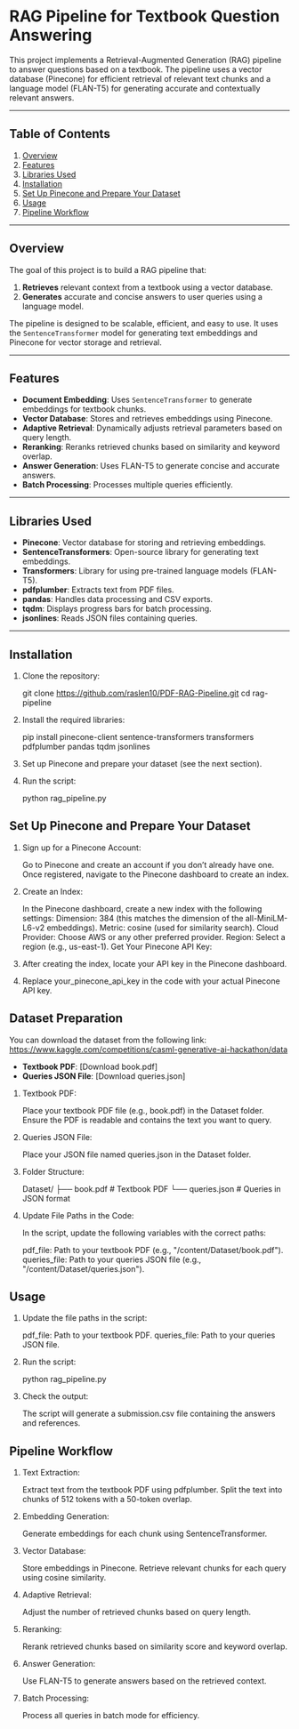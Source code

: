 # RAG Pipeline for Textbook Question Answering

This project implements a Retrieval-Augmented Generation (RAG) pipeline to answer questions based on a textbook. The pipeline uses a vector database (Pinecone) for efficient retrieval of relevant text chunks and a language model (FLAN-T5) for generating accurate and contextually relevant answers.

---

## Table of Contents
1. [Overview](#overview)
2. [Features](#features)
3. [Libraries Used](#libraries-used)
4. [Installation](#installation)
5. [Set Up Pinecone and Prepare Your Dataset](#set-up-pinecone-and-prepare-your-dataset)
6. [Usage](#usage)
7. [Pipeline Workflow](#pipeline-workflow)


---

## Overview

The goal of this project is to build a RAG pipeline that:
1. **Retrieves** relevant context from a textbook using a vector database.
2. **Generates** accurate and concise answers to user queries using a language model.

The pipeline is designed to be scalable, efficient, and easy to use. It uses the `SentenceTransformer` model for generating text embeddings and Pinecone for vector storage and retrieval.

---

## Features

- **Document Embedding**: Uses `SentenceTransformer` to generate embeddings for textbook chunks.
- **Vector Database**: Stores and retrieves embeddings using Pinecone.
- **Adaptive Retrieval**: Dynamically adjusts retrieval parameters based on query length.
- **Reranking**: Reranks retrieved chunks based on similarity and keyword overlap.
- **Answer Generation**: Uses FLAN-T5 to generate concise and accurate answers.
- **Batch Processing**: Processes multiple queries efficiently.

---

## Libraries Used

- **Pinecone**: Vector database for storing and retrieving embeddings.
- **SentenceTransformers**: Open-source library for generating text embeddings.
- **Transformers**: Library for using pre-trained language models (FLAN-T5).
- **pdfplumber**: Extracts text from PDF files.
- **pandas**: Handles data processing and CSV exports.
- **tqdm**: Displays progress bars for batch processing.
- **jsonlines**: Reads JSON files containing queries.

---

## Installation

1. Clone the repository:
   
   git clone https://github.com/raslen10/PDF-RAG-Pipeline.git
   cd rag-pipeline

2. Install the required libraries:

   pip install pinecone-client sentence-transformers transformers pdfplumber pandas tqdm jsonlines
3. Set up Pinecone and prepare your dataset (see the next section).
4. Run the script:

   python rag_pipeline.py

## Set Up Pinecone and Prepare Your Dataset

1. Sign up for a Pinecone Account:

   Go to Pinecone and create an account if you don’t already have one.
   Once registered, navigate to the Pinecone dashboard to create an index.

2. Create an Index:

   In the Pinecone dashboard, create a new index with the following settings:
   Dimension: 384 (this matches the dimension of the all-MiniLM-L6-v2 embeddings).
   Metric: cosine (used for similarity search).
   Cloud Provider: Choose AWS or any other preferred provider.
   Region: Select a region (e.g., us-east-1).
   Get Your Pinecone API Key:

3. After creating the index, locate your API key in the Pinecone dashboard.

4. Replace your_pinecone_api_key in the code with your actual Pinecone API key.

## Dataset Preparation

You can download the dataset from the following link:
 https://www.kaggle.com/competitions/casml-generative-ai-hackathon/data
- **Textbook PDF**: [Download book.pdf]
- **Queries JSON File**: [Download queries.json]

1. Textbook PDF:

   Place your textbook PDF file (e.g., book.pdf) in the Dataset folder.
   Ensure the PDF is readable and contains the text you want to query.

2. Queries JSON File:

   Place your JSON file named queries.json in the Dataset folder.

3. Folder Structure:

   Dataset/
├── book.pdf                  # Textbook PDF
└── queries.json              # Queries in JSON format

4. Update File Paths in the Code:

   In the script, update the following variables with the correct paths:

   pdf_file: Path to your textbook PDF (e.g., "/content/Dataset/book.pdf").
   queries_file: Path to your queries JSON file (e.g., "/content/Dataset/queries.json").

## Usage

1. Update the file paths in the script:

   pdf_file: Path to your textbook PDF.
   queries_file: Path to your queries JSON file.

2. Run the script:

   python rag_pipeline.py

3. Check the output:

   The script will generate a submission.csv file containing the answers and references.

## Pipeline Workflow

1. Text Extraction:

   Extract text from the textbook PDF using pdfplumber.
   Split the text into chunks of 512 tokens with a 50-token overlap.

2. Embedding Generation:

   Generate embeddings for each chunk using SentenceTransformer.

3. Vector Database:

   Store embeddings in Pinecone.
   Retrieve relevant chunks for each query using cosine similarity.

4. Adaptive Retrieval:

   Adjust the number of retrieved chunks based on query length.

5. Reranking:

   Rerank retrieved chunks based on similarity score and keyword overlap.

6. Answer Generation:

   Use FLAN-T5 to generate answers based on the retrieved context.

7. Batch Processing:

   Process all queries in batch mode for efficiency.

